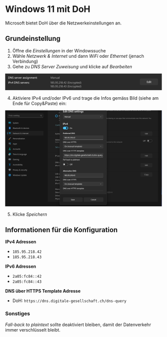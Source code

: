 # Windows 11 mit DoH

Microsoft bietet DoH über die Netzwerkeinstellungen an.

## Grundeinstellung

1. Öffne die _Einstellungen_ in der Windowssuche
2. Wähle _Netzwerk & Internet_ und dann _WiFi_ oder _Ethernet_ (jenach Verbindung)
3. Gehe zu _DNS Server Zuweisung_ und klicke auf _Bearbeiten_

![Windows 11 mit DoH konfigurieren](img/windows11-doh-EN_1.png)

4. Aktiviere IPv4 und/oder IPv6 und trage die Infos gemäss Bild (siehe am Ende für Copy&Paste) ein:

![Windows 11 mit DoH konfigurieren](img/windows11-doh-EN_2.png)

5. Klicke _Speichern_

## Informationen für die Konfiguration

**IPv4 Adressen**
- `185.95.218.42`
- `185.95.218.43`

**IPv6 Adressen**
- `2a05:fc84::42`
- `2a05:fc84::43`

**DNS über HTTPS Template Adresse**
- DoH: `https://dns.digitale-gesellschaft.ch/dns-query`

### Sonstiges

_Fall-back to plaintext_ sollte deaktiviert bleiben, damit der Datenverkehr immer verschlüsselt bleibt.